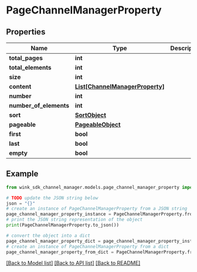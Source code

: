 # PageChannelManagerProperty


## Properties

Name | Type | Description | Notes
------------ | ------------- | ------------- | -------------
**total_pages** | **int** |  | [optional] 
**total_elements** | **int** |  | [optional] 
**size** | **int** |  | [optional] 
**content** | [**List[ChannelManagerProperty]**](ChannelManagerProperty.md) |  | [optional] 
**number** | **int** |  | [optional] 
**number_of_elements** | **int** |  | [optional] 
**sort** | [**SortObject**](SortObject.md) |  | [optional] 
**pageable** | [**PageableObject**](PageableObject.md) |  | [optional] 
**first** | **bool** |  | [optional] 
**last** | **bool** |  | [optional] 
**empty** | **bool** |  | [optional] 

## Example

```python
from wink_sdk_channel_manager.models.page_channel_manager_property import PageChannelManagerProperty

# TODO update the JSON string below
json = "{}"
# create an instance of PageChannelManagerProperty from a JSON string
page_channel_manager_property_instance = PageChannelManagerProperty.from_json(json)
# print the JSON string representation of the object
print(PageChannelManagerProperty.to_json())

# convert the object into a dict
page_channel_manager_property_dict = page_channel_manager_property_instance.to_dict()
# create an instance of PageChannelManagerProperty from a dict
page_channel_manager_property_from_dict = PageChannelManagerProperty.from_dict(page_channel_manager_property_dict)
```
[[Back to Model list]](../README.md#documentation-for-models) [[Back to API list]](../README.md#documentation-for-api-endpoints) [[Back to README]](../README.md)


